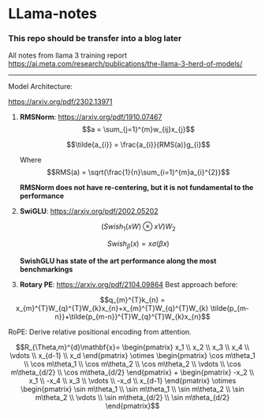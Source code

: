 ﻿# LLama-notes
### This repo should be transfer into a blog later
All notes from llama 3 training report
https://ai.meta.com/research/publications/the-llama-3-herd-of-models/
_______________

Model Architecture:

https://arxiv.org/pdf/2302.13971
1. **RMSNorm**: https://arxiv.org/pdf/1910.07467
   $$a = \sum_{j=1}^{m}w_{ij}x_{j}$$
   
   $$\tilde{a_{i}} = \frac{a_{i}}{RMS(a)}g_{i}$$
   
   Where
   $$RMS(a) = \sqrt{\frac{1}{n}\sum_{i=1}^{m}a_{i}^{2}}$$
   
   **RMSNorm does not have re-centering, but it is not fundamental to the performance**
2. **SwiGLU**: https://arxiv.org/pdf/2002.05202
   
   $$(Swish_{1}(xW)\otimes xV)W_{2}$$

   $$Swish_{\beta}(x) = x\sigma({\beta}x)$$
   
   **SwishGLU has state of the art performance along the most benchmarkings** 

3. **Rotary PE**: https://arxiv.org/pdf/2104.09864
   Best approach before:

$$q_{m}^{T}k_{n} = x_{m}^{T}W_{q}^{T}W_{k}x_{n}+x_{m}^{T}W_{q}^{T}W_{k} \tilde{p_{m-n}}+\tilde{p_{m-n}}^{T}W_{q}^{T}W_{k}x_{n}$$

   RoPE: Derive relative positional encoding from attention.

$$R_{\Theta,m}^{d}\mathbf{x}=
   \begin{pmatrix} x_1 \\ 
   x_2 \\ 
   x_3 \\ 
   x_4 \\ 
   \vdots \\ 
   x_{d-1} \\ 
   x_d 
   \end{pmatrix} 
   \otimes 
   \begin{pmatrix} \cos m\theta_1 \\ 
   \cos m\theta_1 \\ 
   \cos m\theta_2 \\ 
   \cos m\theta_2 \\ 
   \vdots \\ 
   \cos m\theta_{d/2} \\ 
   \cos m\theta_{d/2} 
   \end{pmatrix} 
   +
\begin{pmatrix} -x_2 \\ 
   x_1 \\ 
   -x_4 \\ 
   x_3 \\ 
   \vdots \\ 
   -x_d \\ 
   x_{d-1} 
   \end{pmatrix} 
   \otimes 
   \begin{pmatrix} 
   \sin m\theta_1 \\ 
   \sin m\theta_1 \\ 
   \sin m\theta_2 \\ 
   \sin m\theta_2 \\ 
   \vdots \\ 
   \sin m\theta_{d/2} \\ 
   \sin m\theta_{d/2} 
   \end{pmatrix}$$

